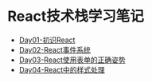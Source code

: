 # React技术栈学习笔记

* [Day01-初识React](https://github.com/yanm1ng/react-stack-notes/blob/master/Day01-%E5%88%9D%E8%AF%86React.md)
* [Day02-React事件系统](https://github.com/yanm1ng/react-stack-notes/blob/master/Day02-React%E4%BA%8B%E4%BB%B6%E7%B3%BB%E7%BB%9F.md)
* [Day03-React使用表单的正确姿势](https://github.com/yanm1ng/react-stack-notes/blob/master/Day03-React%E4%BD%BF%E7%94%A8%E8%A1%A8%E5%8D%95%E7%9A%84%E6%AD%A3%E7%A1%AE%E5%A7%BF%E5%8A%BF.md)
* [Day04-React中的样式处理](https://github.com/yanm1ng/react-stack-notes/blob/master/Day04-React%E4%B8%AD%E7%9A%84%E6%A0%B7%E5%BC%8F%E5%A4%84%E7%90%86.md)